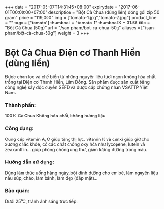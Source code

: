 +++
date = "2017-05-07T14:31:45+08:00"
expirydate = "2017-06-01T00:00:00+07:00"
description = "Bột Cà Chua (dùng liền) đóng gói zip 50 gram"
price = "119,000"
img = ["tomato-1.jpg","tomato-2.jpg"]
product_line = ""
tags = ["tomato"]
thumbnail = "tomato-1"
thumbnailX = 31.56
title = "Bột Cà Chua (50g)"
url = "/san-pham/bot-ca-chua-50g"
aliases = ["/san-pham/bột-cà-chua-50g"]
weight = 3
+++

# Bột Cà Chua Điện cơ Thanh Hiền (dùng liền) 

Được chọn lọc và chế biến từ những nguyên liệu 
tươi ngon không hóa chất trồng tại Điện cơ Thanh Hiền, Lâm Đồng. Sản phẩm được 
sản xuất bằng công nghệ sấy độc quyền SEFD và được cấp chứng nhận 
VSATTP Việt Nam.

### Thành phần: 
100% Cà Chua
Không hóa chất, không hương liệu

### Công dụng: 
Cung cấp vitamin A, C giúp tăng 
thị lực. vitamin K và canxi giúp 
giữ cho xương chắc khỏe, có 
các chất chống oxy hóa như 
lycopene, lutein và zeaxanthin... 
giúp phòng chống ung thư, giảm 
lượng đường trong máu.

### Hướng dẫn sử dụng:  
Dùng làm thức uống hàng ngày, 
bột dinh dưỡng cho em bé, làm 
nguyên liệu nấu súp, cháo, làm 
bánh, làm đẹp (đắp mặt)…

### Bảo quản: 
Dưới 25⁰C, tránh ánh sáng trực tiếp.


